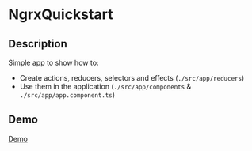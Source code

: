 # NgrxQuickstart

## Description

Simple app to show how to:
- Create actions, reducers, selectors and effects (```./src/app/reducers```)
- Use them in the application (```./src/app/components``` & ```./src/app/app.component.ts```)

## Demo

[Demo](http://ngrx.estellepicq.com/)